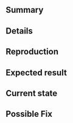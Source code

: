 ## Summary

<!--- Sum up what this issue is about -->

## Details

<!--- Provide detailed information about the issue, the more specific you are, the better -->

## Reproduction

<!--- Provide steps for reproduction, if relevant, provide a link to a minimal sample project -->

## Expected result

<!--- Explain what the behavior after fixing this issue should be like -->

## Current state

<!--- Describe the incorrect behavior you are encountering -->

## Possible Fix

<!--- If you have any suggestions or ideas about the reason for this bug, mention them here -->
